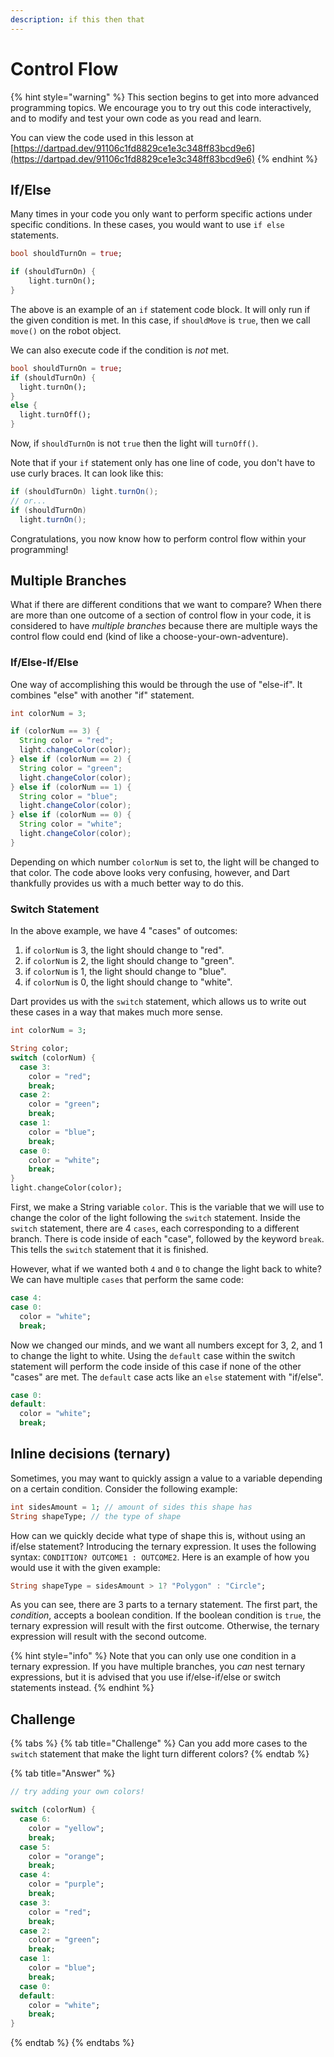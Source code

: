 ```yaml
---
description: if this then that
---
```


# Control Flow

{% hint style="warning" %}
This section begins to get into more advanced programming topics. We encourage you to try out this code interactively, and to modify and test your own code as you read and learn.

You can view the code used in this lesson at [https://dartpad.dev/91106c1fd8829ce1e3c348ff83bcd9e6](https://dartpad.dev/91106c1fd8829ce1e3c348ff83bcd9e6)
{% endhint %}

## If/Else

Many times in your code you only want to perform specific actions under specific conditions. In these cases, you would want to use `if else` statements.

```dart
bool shouldTurnOn = true;

if (shouldTurnOn) {
    light.turnOn();
}
```

The above is an example of an `if` statement code block. It will only run if the given condition is met. In this case, if `shouldMove` is `true`, then we call `move()` on the robot object.

We can also execute code if the condition is _not_ met.

```dart
bool shouldTurnOn = true;
if (shouldTurnOn) {
  light.turnOn();
}
else {
  light.turnOff();
}
```

Now, if `shouldTurnOn` is not `true` then the light will `turnOff()`.

Note that if your `if` statement only has one line of code, you don't have to use curly braces. It can look like this:

```java
if (shouldTurnOn) light.turnOn();
// or...
if (shouldTurnOn)
  light.turnOn();
```

Congratulations, you now know how to perform control flow within your programming!

## Multiple Branches

What if there are different conditions that we want to compare? When there are more than one outcome of a section of control flow in your code, it is considered to have _multiple branches_ because there are multiple ways the control flow could end \(kind of like a choose-your-own-adventure\).

### If/Else-If/Else

One way of accomplishing this would be through the use of "else-if". It combines "else" with another "if" statement.

```java
int colorNum = 3;

if (colorNum == 3) {
  String color = "red";
  light.changeColor(color);
} else if (colorNum == 2) {
  String color = "green";
  light.changeColor(color);
} else if (colorNum == 1) {
  String color = "blue";
  light.changeColor(color);
} else if (colorNum == 0) {
  String color = "white";
  light.changeColor(color);
}
```

Depending on which number `colorNum` is set to, the light will be changed to that color. The code above looks very confusing, however, and Dart thankfully provides us with a much better way to do this.

### Switch Statement

In the above example, we have 4 "cases" of outcomes:

1. if `colorNum` is 3, the light should change to "red".
2. if `colorNum` is 2, the light should change to "green".
3. if `colorNum` is 1, the light should change to "blue".
4. if `colorNum` is 0, the light should change to "white".

Dart provides us with the `switch` statement, which allows us to write out these cases in a way that makes much more sense.

```dart
int colorNum = 3;

String color;
switch (colorNum) {
  case 3:
    color = "red";
    break;
  case 2:
    color = "green";
    break;
  case 1:
    color = "blue";
    break;
  case 0:
    color = "white";
    break;
}
light.changeColor(color);
```

First, we make a String variable `color`. This is the variable that we will use to change the color of the light following the `switch` statement. Inside the `switch` statement, there are 4 `cases`, each corresponding to a different branch. There is code inside of each "case", followed by the keyword `break`. This tells the `switch` statement that it is finished.

However, what if we wanted both `4` and `0` to change the light back to white? We can have multiple `cases` that perform the same code:

```dart
case 4:
case 0:
  color = "white";
  break;
```

Now we changed our minds, and we want all numbers except for 3, 2, and 1 to change the light to white. Using the `default` case within the switch statement will perform the code inside of this case if none of the other "cases" are met. The `default` case acts like an `else` statement with "if/else".

```dart
case 0:
default:
  color = "white";
  break;
```

## Inline decisions \(ternary\)

Sometimes, you may want to quickly assign a value to a variable depending on a certain condition. Consider the following example:

```dart
int sidesAmount = 1; // amount of sides this shape has
String shapeType; // the type of shape
```

How can we quickly decide what type of shape this is, without using an if/else statement? Introducing the ternary expression. It uses the following syntax: `CONDITION? OUTCOME1 : OUTCOME2`. Here is an example of how you would use it with the given example:

```dart
String shapeType = sidesAmount > 1? "Polygon" : "Circle";
```

As you can see, there are 3 parts to a ternary statement. The first part, the _condition_, accepts a boolean condition. If the boolean condition is `true`, the ternary expression will result with the first outcome. Otherwise, the ternary expression will result with the second outcome.

{% hint style="info" %}
Note that you can only use one condition in a ternary expression. If you have multiple branches, you _can_ nest ternary expressions, but it is advised that you use if/else-if/else or switch statements instead.
{% endhint %}

## Challenge

{% tabs %}
{% tab title="Challenge" %}
Can you add more cases to the `switch` statement that make the light turn different colors?
{% endtab %}

{% tab title="Answer" %}
```dart
// try adding your own colors!

switch (colorNum) {
  case 6:
    color = "yellow";
    break;
  case 5:
    color = "orange";
    break;
  case 4:
    color = "purple";
    break;
  case 3:
    color = "red";
    break;
  case 2:
    color = "green";
    break;
  case 1:
    color = "blue";
    break;
  case 0:
  default:
    color = "white";
    break;
}
```
{% endtab %}
{% endtabs %}


